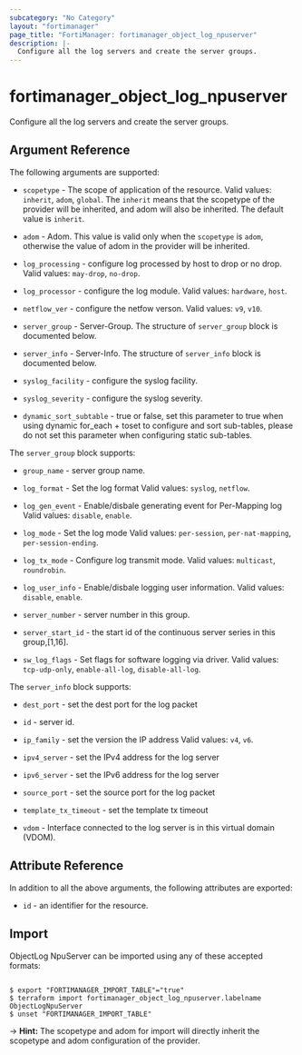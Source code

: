 ```yaml
---
subcategory: "No Category"
layout: "fortimanager"
page_title: "FortiManager: fortimanager_object_log_npuserver"
description: |-
  Configure all the log servers and create the server groups.
---
```


# fortimanager_object_log_npuserver
Configure all the log servers and create the server groups.

## Argument Reference


The following arguments are supported:

* `scopetype` - The scope of application of the resource. Valid values: `inherit`, `adom`, `global`. The `inherit` means that the scopetype of the provider will be inherited, and adom will also be inherited. The default value is `inherit`.
* `adom` - Adom. This value is valid only when the `scopetype` is `adom`, otherwise the value of adom in the provider will be inherited.

* `log_processing` - configure log processed by host to drop or no drop. Valid values: `may-drop`, `no-drop`.

* `log_processor` - configure the log module. Valid values: `hardware`, `host`.

* `netflow_ver` - configure the netfow verson. Valid values: `v9`, `v10`.

* `server_group` - Server-Group. The structure of `server_group` block is documented below.
* `server_info` - Server-Info. The structure of `server_info` block is documented below.
* `syslog_facility` - configure the syslog facility.
* `syslog_severity` - configure the syslog severity.
* `dynamic_sort_subtable` - true or false, set this parameter to true when using dynamic for_each + toset to configure and sort sub-tables, please do not set this parameter when configuring static sub-tables.

The `server_group` block supports:

* `group_name` - server group name.
* `log_format` - Set the log format Valid values: `syslog`, `netflow`.

* `log_gen_event` - Enable/disbale generating event for Per-Mapping log Valid values: `disable`, `enable`.

* `log_mode` - Set the log mode Valid values: `per-session`, `per-nat-mapping`, `per-session-ending`.

* `log_tx_mode` - Configure log transmit mode. Valid values: `multicast`, `roundrobin`.

* `log_user_info` - Enable/disbale logging user information. Valid values: `disable`, `enable`.

* `server_number` - server number in this group.
* `server_start_id` - the start id of the continuous server series in this group,[1,16].
* `sw_log_flags` - Set flags for software logging via driver. Valid values: `tcp-udp-only`, `enable-all-log`, `disable-all-log`.


The `server_info` block supports:

* `dest_port` - set the dest port for the log packet
* `id` - server id.
* `ip_family` - set the version the IP address Valid values: `v4`, `v6`.

* `ipv4_server` - set the IPv4 address for the log server
* `ipv6_server` - set the IPv6 address for the log server
* `source_port` - set the source port for the log packet
* `template_tx_timeout` - set the template tx timeout
* `vdom` - Interface connected to the log server is in this virtual domain (VDOM).


## Attribute Reference

In addition to all the above arguments, the following attributes are exported:
* `id` - an identifier for the resource.

## Import

ObjectLog NpuServer can be imported using any of these accepted formats:
```

$ export "FORTIMANAGER_IMPORT_TABLE"="true"
$ terraform import fortimanager_object_log_npuserver.labelname ObjectLogNpuServer
$ unset "FORTIMANAGER_IMPORT_TABLE"
```
-> **Hint:** The scopetype and adom for import will directly inherit the scopetype and adom configuration of the provider.

